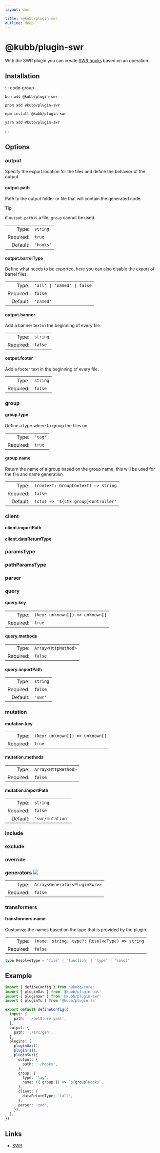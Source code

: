 ```yaml
---
layout: doc

title: \@kubb/plugin-swr
outline: deep
---
```


# @kubb/plugin-swr

With the SWR plugin you can create [SWR hooks](https://swr.vercel.app/) based on an operation.

## Installation

::: code-group

```shell [bun]
bun add @kubb/plugin-swr
```

```shell [pnpm]
pnpm add @kubb/plugin-swr
```

```shell [npm]
npm install @kubb/plugin-swr
```

```shell [yarn]
yarn add @kubb/plugin-swr
```

:::

## Options

### output
Specify the export location for the files and define the behavior of the output.

#### output.path

Path to the output folder or file that will contain the generated code.

> [!TIP]
> if `output.path` is a file, `group` cannot be used.

|           |           |
|----------:|:----------|
|     Type: | `string`  |
| Required: | `true`    |
|  Default: | `'hooks'` |

#### output.barrelType

Define what needs to be exported, here you can also disable the export of barrel files.

|           |                             |
|----------:|:----------------------------|
|     Type: | `'all' \| 'named' \| false` |
| Required: | `false`                     |
|  Default: | `'named'`                   |

<!--@include: ../core/barrelTypes.md-->

#### output.banner
Add a banner text in the beginning of every file.

|           |                                       |
|----------:|:--------------------------------------|
|     Type: | `string` |
| Required: | `false`                               |

#### output.footer
Add a footer text in the beginning of every file.

|           |                                       |
|----------:|:--------------------------------------|
|     Type: | `string` |
| Required: | `false`                               |

### group
<!--@include: ../core/group.md-->

#### group.type
Define a type where to group the files on.

|           |         |
|----------:|:--------|
|     Type: | `'tag'` |
| Required: | `true`  |

<!--@include: ../core/groupTypes.md-->

#### group.name

Return the name of a group based on the group name, this will be used for the file and name generation.

|           |                                     |
|----------:|:------------------------------------|
|     Type: | `(context: GroupContext) => string` |
| Required: | `false`                             |
|  Default: | `(ctx) => '${ctx.group}Controller'`  |

### client

#### client.importPath
<!--@include: ../plugin-client/importPath.md-->

#### client.dataReturnType
<!--@include: ../plugin-client/dataReturnType.md-->

### paramsType
<!--@include: ../plugin-client/paramsType.md-->

### pathParamsType
<!--@include: ../plugin-client/pathParamsType.md-->

### parser
<!--@include: ../plugin-client/parser.md-->

### query

#### query.key
|           |                                 |
|----------:|:--------------------------------|
|     Type: | `(key: unknown[]) => unknown[]` |
| Required: | `true`                          |


#### query.methods
|           |                     |
|----------:|:--------------------|
|     Type: | `Array<HttpMethod>` |
| Required: | `false`             |


#### query.importPath
|           |          |
|----------:|:---------|
|     Type: | `string` |
| Required: | `false`  |
|  Default: | `'swr'`  |


### mutation

#### mutation.key
|           |                                 |
|----------:|:--------------------------------|
|     Type: | `(key: unknown[]) => unknown[]` |
| Required: | `true`                          |


#### mutation.methods
|           |                     |
|----------:|:--------------------|
|     Type: | `Array<HttpMethod>` |
| Required: | `false`             |


#### mutation.importPath
|           |                           |
|----------:|:--------------------------|
|     Type: | `string`                  |
| Required: | `false`                   |
|  Default: | `'swr/mutation'` |


### include
<!--@include: ../core/include.md-->

### exclude
<!--@include: ../core/exclude.md-->

### override
<!--@include: ../core/override.md-->

### generators <img src="/icons/experimental.svg"/>
<!--@include: ../core/generators.md-->

|           |                               |
|----------:|:------------------------------|
|     Type: | `Array<Generator<PluginSwr>>` |
| Required: | `false`                       |


### transformers
<!--@include: ../core/transformers.md-->

#### transformers.name
Customize the names based on the type that is provided by the plugin.

|           |                                                                               |
|----------:|:------------------------------------------------------------------------------|
|     Type: | `(name: string, type?: ResolveType) => string` |
| Required: | `false`                                                                       |

```typescript
type ResolveType = 'file' | 'function' | 'type' | 'const'
```

## Example

```typescript twoslash
import { defineConfig } from '@kubb/core'
import { pluginOas } from '@kubb/plugin-oas'
import { pluginSwr } from '@kubb/plugin-swr'
import { pluginTs } from '@kubb/plugin-ts'

export default defineConfig({
  input: {
    path: './petStore.yaml',
  },
  output: {
    path: './src/gen',
  },
  plugins: [
    pluginOas(),
    pluginTs(),
    pluginSwr({
      output: {
        path: './hooks',
      },
      group: {
        type: 'tag',
        name: ({ group }) => `${group}Hooks`,
      },
      client: {
        dataReturnType: 'full',
      },
      parser: 'zod',
    }),
  ],
})
```

## Links

- [SWR](https://swr.vercel.app/)
